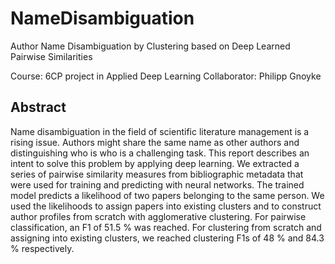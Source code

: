 # NameDisambiguation
Author Name Disambiguation by Clustering based on Deep Learned Pairwise Similarities

Course: 6CP project in Applied Deep Learning
Collaborator: Philipp Gnoyke

## Abstract
Name disambiguation in the field of scientific literature management is a rising issue. Authors might share the same name as other authors and distinguishing who is who is a challenging task. This report describes an intent to solve this problem by applying deep learning. We extracted a series of pairwise similarity measures from bibliographic metadata that were used for training and predicting with neural networks. The trained model predicts a likelihood of two papers belonging to the same person. We used the likelihoods to assign papers into existing clusters and to construct author profiles from scratch with agglomerative clustering. For pairwise classification, an F1 of 51.5 % was reached. For clustering from scratch and assigning into existing clusters, we reached clustering F1s of 48 % and 84.3 % respectively.
